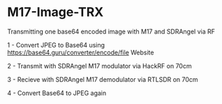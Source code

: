 # M17-Image-TRX
Transmitting one base64 encoded image with M17 and SDRAngel via RF

1 - Convert JPEG to Base64 using https://base64.guru/converter/encode/file Website

2 - Transmit with SDRAngel M17 modulator via HackRF on 70cm

3 - Recieve with SDRAngel M17 demodulator via RTLSDR on 70cm

4 - Convert Base64 to JPEG again 
